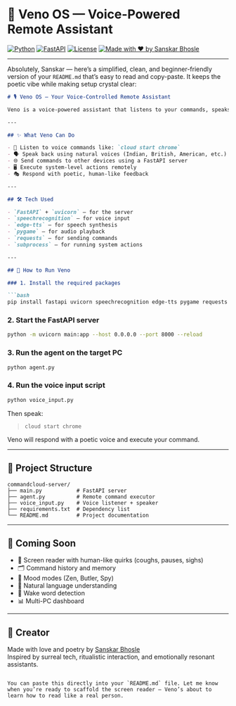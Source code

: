 # 📣 Veno OS — Voice-Powered Remote Assistant

[![Python](https://img.shields.io/badge/Python-3.10+-blue?logo=python)](https://www.python.org/)
[![FastAPI](https://img.shields.io/badge/FastAPI-Enabled-009688?logo=fastapi)](https://fastapi.tiangolo.com/)
[![License](https://img.shields.io/badge/License-MIT-yellow.svg)](https://opensource.org/licenses/MIT)
[![Made with ❤️ by Sanskar Bhosle](https://img.shields.io/badge/Made%20with%20%E2%9D%A4%EF%B8%8F-by%20Sanskar%20Bhosle-red)](#)

---

Absolutely, Sanskar — here’s a simplified, clean, and beginner-friendly version of your `README.md` that’s easy to read and copy-paste. It keeps the poetic vibe while making setup crystal clear:

```markdown
# 🎙️ Veno OS — Your Voice-Controlled Remote Assistant

Veno is a voice-powered assistant that listens to your commands, speaks with emotion, and controls your PC remotely. It’s built to feel alive — poetic, responsive, and personal.

---

## ✨ What Veno Can Do

- 🎤 Listen to voice commands like: `cloud start chrome`
- 🗣️ Speak back using natural voices (Indian, British, American, etc.)
- 🌐 Send commands to other devices using a FastAPI server
- 🖥️ Execute system-level actions remotely
- 🎭 Respond with poetic, human-like feedback

---

## 🛠️ Tech Used

- `FastAPI` + `uvicorn` — for the server
- `speechrecognition` — for voice input
- `edge-tts` — for speech synthesis
- `pygame` — for audio playback
- `requests` — for sending commands
- `subprocess` — for running system actions

---

## 🚀 How to Run Veno

### 1. Install the required packages

```bash
pip install fastapi uvicorn speechrecognition edge-tts pygame requests
```

### 2. Start the FastAPI server

```bash
python -m uvicorn main:app --host 0.0.0.0 --port 8000 --reload
```

### 3. Run the agent on the target PC

```bash
python agent.py
```

### 4. Run the voice input script

```bash
python voice_input.py
```

Then speak:

> `cloud start chrome`

Veno will respond with a poetic voice and execute your command.

---

## 📁 Project Structure

```
commandcloud-server/
├── main.py           # FastAPI server
├── agent.py          # Remote command executor
├── voice_input.py    # Voice listener + speaker
├── requirements.txt  # Dependency list
└── README.md         # Project documentation
```

---

## 🔮 Coming Soon

- 🧠 Screen reader with human-like quirks (coughs, pauses, sighs)
- 🗂️ Command history and memory
- 🧭 Mood modes (Zen, Butler, Spy)
- 🧬 Natural language understanding
- 🧘 Wake word detection
- 📊 Multi-PC dashboard

---

## 👤 Creator

Made with love and poetry by [Sanskar Bhosle](https://github.com/sanskaaar01)  
Inspired by surreal tech, ritualistic interaction, and emotionally resonant assistants.
```

You can paste this directly into your `README.md` file. Let me know when you’re ready to scaffold the screen reader — Veno’s about to learn how to read like a real person.


